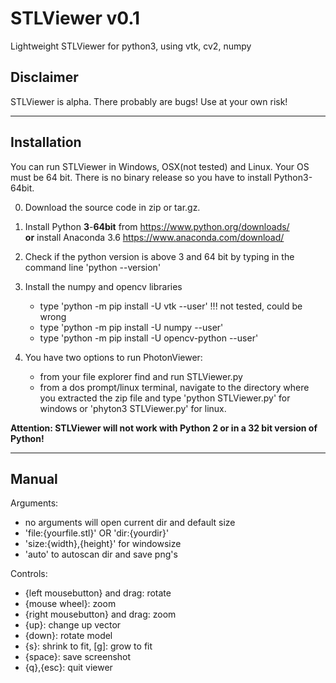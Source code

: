 # STLViewer v0.1
Lightweight STLViewer for python3, using vtk, cv2, numpy

## Disclaimer
STLViewer is alpha. There probably are bugs! Use at your own risk!

 ---
  
## Installation
You can run STLViewer in Windows, OSX(not tested) and Linux. Your OS must be 64 bit. 
There is no binary release so you have to install Python3-64bit.

0) Download the source code in zip or tar.gz.

1) Install Python **3**-**64bit** from https://www.python.org/downloads/  
__or__ install Anaconda 3.6 https://www.anaconda.com/download/ 

2) Check if the python version is above 3 and 64 bit by typing in the command line 'python --version'

3) Install the numpy and opencv libraries
   * type 'python -m pip install -U vtk --user' !!! not tested, could be wrong
   * type 'python -m pip install -U numpy --user'
   * type 'python -m pip install -U opencv-python --user'
   
4) You have two options to run PhotonViewer:
   * from your file explorer find and run STLViewer.py 
   * from a dos prompt/linux terminal, navigate to the directory where you extracted the zip file and type 'python STLViewer.py' for windows or 'phyton3 STLViewer.py' for linux.

**Attention: STLViewer will not work with Python 2 or in a 32 bit version of Python!** 

---
  
  
## Manual
Arguments: 
- no arguments will open current dir and default size  
- 'file:{yourfile.stl}' OR 'dir:{yourdir}'     
- 'size:{width},{height}' for windowsize  
- 'auto' to autoscan dir and save png's  
  
Controls: 
- {left mousebutton} and drag: rotate
- {mouse wheel}: zoom
- {right mousebutton} and drag: zoom
- {up}: change up vector
- {down}: rotate model    
- {s}: shrink to fit, [g]: grow to fit  
- {space}: save screenshot
- {q},{esc}: quit viewer
